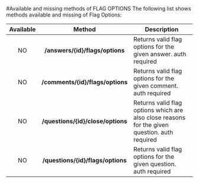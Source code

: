 #Available and missing methods of FLAG OPTIONS
The following list shows methods available and missing of Flag Options:

| Available | Method                            | Description
|:---------:|:---------------------------------:| ----------------------------------------------------------------------------------------------|
| NO        | **/answers/{id}/flags/options**   | Returns valid flag options for the given answer. auth required                                |
| NO        | **/comments/{id}/flags/options**  | Returns valid flag options for the given comment. auth required                               |
| NO        | **/questions/{id}/close/options** | Returns valid flag options which are also close reasons for the given question. auth required |
| NO        | **/questions/{id}/flags/options** | Returns valid flag options for the given question. auth required                              |
